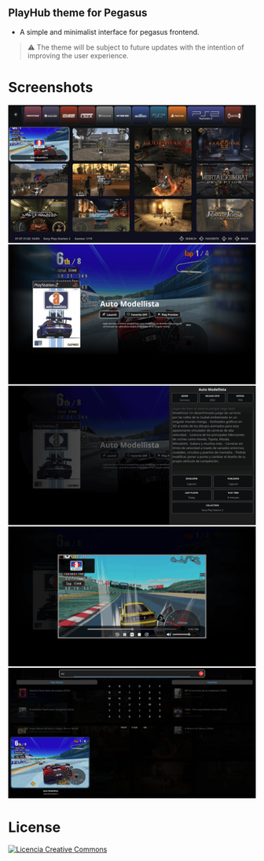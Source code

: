 ## PlayHub theme for Pegasus

- A simple and minimalist interface for pegasus frontend.

> ⚠️ The theme will be subject to future updates with the intention of improving the user experience.

# Screenshots

![screen0](https://github.com/ZagonAb/PlayHub/blob/19c086b709bcfeabe81648969b9752af1b25415a/.meta/screenshots/screen.png)
![screen1](https://github.com/ZagonAb/PlayHub/blob/3a9f4eb8d9a08b06e5c516bdd0dfbc2b66f8bec7/.meta/screenshots/screen1.png)
![screen2](https://github.com/ZagonAb/PlayHub/blob/3a9f4eb8d9a08b06e5c516bdd0dfbc2b66f8bec7/.meta/screenshots/screen2.png)
![screen3](https://github.com/ZagonAb/PlayHub/blob/a011531e65e0d69b405c0d1bf942d2cf3f088d78/.meta/screenshots/screen3.png)
![screen4](https://github.com/ZagonAb/PlayHub/blob/19c086b709bcfeabe81648969b9752af1b25415a/.meta/screenshots/screen4.png)
 
# License
<a rel="license" href="http://creativecommons.org/licenses/by-nc-sa/4.0/"><img alt="Licencia Creative Commons" style="border-width:0" src="https://i.creativecommons.org/l/by-nc-sa/4.0/88x31.png" /></a><br /><a rel="license" href="http://creativecommons.org/licenses/by-nc-sa/4.0/"></a>

